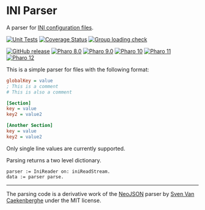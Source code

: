 # INI Parser

A parser for [INI configuration files](https://en.wikipedia.org/wiki/INI_file).

[![Unit Tests](https://github.com/ctSkennerton/INI-Parser/actions/workflows/unit-tests.yml/badge.svg)](https://github.com/ctSkennerton/INI-Parser/actions/workflows/unit-tests.yml/badge.svg)
[![Coverage Status](https://codecov.io/github/ctSkennerton/INI-Parser/coverage.svg?branch=master)](https://codecov.io/gh/ctSkennerton/INI-Parser/branch/master)
[![Group loading check](https://github.com/ctSkennerton/INI-Parser/actions/workflows/loading-groups.yml/badge.svg)](https://github.com/ctSkennerton/INI-Parser/actions/workflows/loading-groups.yml)

[![GitHub release](https://img.shields.io/github/release/ctSkennerton/INI-Parser.svg)](https://github.com/ctSkennerton/INI-Parser/releases/latest)
[![Pharo 8.0](https://img.shields.io/badge/Pharo-8.0-informational)](https://pharo.org)
[![Pharo 9.0](https://img.shields.io/badge/Pharo-9.0-informational)](https://pharo.org)
[![Pharo 10](https://img.shields.io/badge/Pharo-10-informational)](https://pharo.org)
[![Pharo 11](https://img.shields.io/badge/Pharo-11-informational)](https://pharo.org)
[![Pharo 12](https://img.shields.io/badge/Pharo-12-informational)](https://pharo.org)

This is a simple parser for files with the following format:

```ini
globalKey = value
; This is a comment
# This is also a comment

[Section]
key = value
key2 = value2

[Another Section]
key = value
key2 = value2
```

Only single line values are currently supported.

Parsing returns a two level dictionary.

```smalltalk
parser := IniReader on: iniReadStream.
data := parser parse.
```

---

The parsing code is a derivative work of the [NeoJSON](https://github.com/svenvc/NeoJSON)
parser by [Sven Van Caekenberghe](https://github.com/svenvc) under the MIT license.

